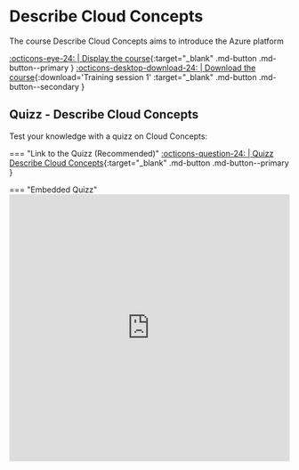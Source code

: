 # Describe Cloud Concepts

The course Describe Cloud Concepts aims to introduce the Azure platform

[:octicons-eye-24: | Display the course](../assets/files/Describe_Cloud_Concepts.pdf){:target="_blank" .md-button .md-button--primary } [:octicons-desktop-download-24: | Download the course](../assets/files/Describe_Cloud_Concepts.pdf){:download='Training session 1' :target="_blank" .md-button .md-button--secondary }

## Quizz - Describe Cloud Concepts

Test your knowledge with a quizz on Cloud Concepts:

=== "Link to the Quizz (Recommended)"
    [:octicons-question-24: | Quizz Describe Cloud Concepts](https://forms.office.com/Pages/ResponsePage.aspx?id=DMCNU7rZFEirI1hLiiuqx9tk-8Z7mwJNqhI-Fs2tZlZUMTJUMzhNRzJBSU5VUERYUEEyUlJNUVU3Qi4u){:target="_blank" .md-button .md-button--primary }

=== "Embedded Quizz"
    <iframe width="640px" height="480px" src="https://forms.office.com/Pages/ResponsePage.aspx?id=DMCNU7rZFEirI1hLiiuqx9tk-8Z7mwJNqhI-Fs2tZlZUMTJUMzhNRzJBSU5VUERYUEEyUlJNUVU3Qi4u&embed=true" frameborder="0" marginwidth="0" marginheight="0" style="border: none; max-width:100%; max-height:100vh" allowfullscreen webkitallowfullscreen mozallowfullscreen msallowfullscreen> </iframe>
